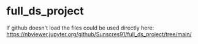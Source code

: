 # full_ds_project

If github doesn't load the files could be used directly here: https://nbviewer.jupyter.org/github/Sunscres91/full_ds_project/tree/main/
